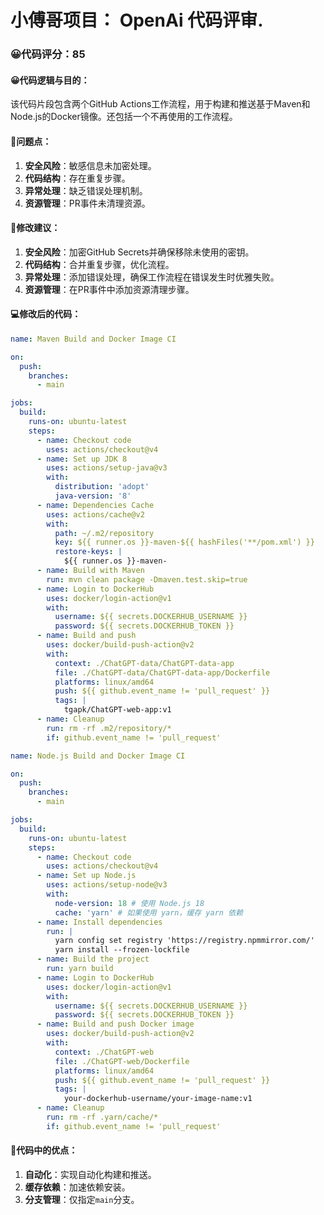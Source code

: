 # 小傅哥项目： OpenAi 代码评审.
### 😀代码评分：85
#### 😀代码逻辑与目的：
该代码片段包含两个GitHub Actions工作流程，用于构建和推送基于Maven和Node.js的Docker镜像。还包括一个不再使用的工作流程。

#### 🤔问题点：
1. **安全风险**：敏感信息未加密处理。
2. **代码结构**：存在重复步骤。
3. **异常处理**：缺乏错误处理机制。
4. **资源管理**：PR事件未清理资源。

#### 🎯修改建议：
1. **安全风险**：加密GitHub Secrets并确保移除未使用的密钥。
2. **代码结构**：合并重复步骤，优化流程。
3. **异常处理**：添加错误处理，确保工作流程在错误发生时优雅失败。
4. **资源管理**：在PR事件中添加资源清理步骤。

#### 💻修改后的代码：
```yaml
name: Maven Build and Docker Image CI

on:
  push:
    branches:
      - main

jobs:
  build:
    runs-on: ubuntu-latest
    steps:
      - name: Checkout code
        uses: actions/checkout@v4
      - name: Set up JDK 8
        uses: actions/setup-java@v3
        with:
          distribution: 'adopt'
          java-version: '8'
      - name: Dependencies Cache
        uses: actions/cache@v2
        with:
          path: ~/.m2/repository
          key: ${{ runner.os }}-maven-${{ hashFiles('**/pom.xml') }}
          restore-keys: |
            ${{ runner.os }}-maven-
      - name: Build with Maven
        run: mvn clean package -Dmaven.test.skip=true
      - name: Login to DockerHub
        uses: docker/login-action@v1 
        with:
          username: ${{ secrets.DOCKERHUB_USERNAME }}
          password: ${{ secrets.DOCKERHUB_TOKEN }}
      - name: Build and push
        uses: docker/build-push-action@v2
        with:
          context: ./ChatGPT-data/ChatGPT-data-app
          file: ./ChatGPT-data/ChatGPT-data-app/Dockerfile
          platforms: linux/amd64
          push: ${{ github.event_name != 'pull_request' }}
          tags: |
            tgapk/ChatGPT-web-app:v1
      - name: Cleanup
        run: rm -rf .m2/repository/*
        if: github.event_name != 'pull_request'

name: Node.js Build and Docker Image CI

on:
  push:
    branches:
      - main

jobs:
  build:
    runs-on: ubuntu-latest
    steps:
      - name: Checkout code
        uses: actions/checkout@v4
      - name: Set up Node.js
        uses: actions/setup-node@v3
        with:
          node-version: 18 # 使用 Node.js 18
          cache: 'yarn' # 如果使用 yarn，缓存 yarn 依赖
      - name: Install dependencies
        run: |
          yarn config set registry 'https://registry.npmmirror.com/'
          yarn install --frozen-lockfile
      - name: Build the project
        run: yarn build
      - name: Login to DockerHub
        uses: docker/login-action@v1
        with:
          username: ${{ secrets.DOCKERHUB_USERNAME }}
          password: ${{ secrets.DOCKERHUB_TOKEN }}
      - name: Build and push Docker image
        uses: docker/build-push-action@v2
        with:
          context: ./ChatGPT-web
          file: ./ChatGPT-web/Dockerfile
          platforms: linux/amd64
          push: ${{ github.event_name != 'pull_request' }}
          tags: |
            your-dockerhub-username/your-image-name:v1
      - name: Cleanup
        run: rm -rf .yarn/cache/*
        if: github.event_name != 'pull_request'
```

#### 🌟代码中的优点：
1. **自动化**：实现自动化构建和推送。
2. **缓存依赖**：加速依赖安装。
3. **分支管理**：仅指定`main`分支。